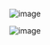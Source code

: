 ![image](https://user-images.githubusercontent.com/78029145/208300445-632a9598-9875-4118-8715-d0f7789844b1.png)

![image](https://user-images.githubusercontent.com/78029145/208300526-9e930f30-20f7-46be-a5b2-1f8a1ae99bce.png)
